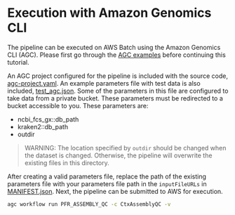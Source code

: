 # Execution with Amazon Genomics CLI

The pipeline can be executed on AWS Batch using the Amazon Genomics CLI (AGC). Please first go through the [AGC examples](https://catalog.workshops.aws/agc-pipelines/en-US/02-running-pipelines/02-nextflow) before continuing this tutorial.

An AGC project configured for the pipeline is included with the source code, [agc-project.yaml](../agc-project.yaml). An example parameters file with test data is also included, [test_agc.json](../test_params/test_agc.json). Some of the parameters in this file are configured to take data from a private bucket. These parameters must be redirected to a bucket accessible to you. These parameters are:

- ncbi_fcs_gx::db_path
- kraken2::db_path
- outdir

> WARNING: The location specified by `outdir` should be changed when the dataset is changed. Otherwise, the pipeline will overwrite the existing files in this directory.

After creating a valid parameters file, replace the path of the existing parameters file with your parameters file path in the `inputFileURLs` in [MANIFEST.json](../MANIFEST.json). Next, the pipeline can be submitted to AWS for execution.

```bash
agc workflow run PFR_ASSEMBLY_QC -c CtxAssemblyQC -v
```